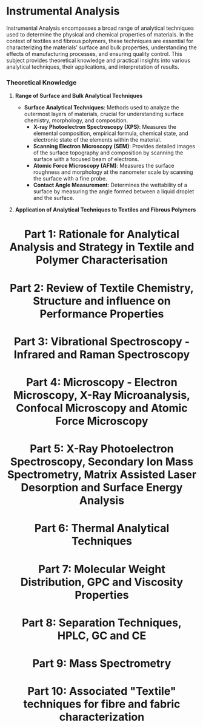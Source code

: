 # Instrumental Analysis

Instrumental Analysis encompasses a broad range of analytical techniques used to determine the physical and chemical properties of materials. In the context of textiles and fibrous polymers, these techniques are essential for characterizing the materials' surface and bulk properties, understanding the effects of manufacturing processes, and ensuring quality control. This subject provides theoretical knowledge and practical insights into various analytical techniques, their applications, and interpretation of results.

### Theoretical Knowledge

1. **Range of Surface and Bulk Analytical Techniques** 
    - **Surface Analytical Techniques**: Methods used to analyze the outermost layers of materials, crucial for understanding surface chemistry, morphology, and composition.
        - **X-ray Photoelectron Spectroscopy (XPS)**: Measures the elemental composition, empirical formula, chemical state, and electronic state of the elements within the material.
         - **Scanning Electron Microscopy (SEM)**: Provides detailed images of the surface topography and composition by scanning the surface with a focused beam of electrons.
         - **Atomic Force Microscopy (AFM)**: Measures the surface roughness and morphology at the nanometer scale by scanning the surface with a fine probe.
         - **Contact Angle Measurement**: Determines the wettability of a surface by measuring the angle formed between a liquid droplet and the surface.

2. **Application of Analytical Techniques to Textiles and Fibrous Polymers**


<h1 align="center">Part 1: Rationale for Analytical Analysis and Strategy in Textile and Polymer Characterisation</h1>



<h1 align="center">Part 2: Review of Textile Chemistry, Structure and influence on Performance Properties</h1>

<h1 align="center">Part 3: Vibrational Spectroscopy - Infrared and Raman Spectroscopy</h1>

<h1 align="center">Part 4: Microscopy - Electron Microscopy, X-Ray Microanalysis, Confocal Microscopy and Atomic Force Microscopy</h1>

<h1 align="center">Part 5: X-Ray Photoelectron Spectroscopy, Secondary Ion Mass Spectrometry, Matrix Assisted Laser Desorption and Surface Energy Analysis</h1>

<h1 align="center">Part 6: Thermal Analytical Techniques</h1>

<h1 align="center">Part 7: Molecular Weight Distribution, GPC and Viscosity Properties</h1>

<h1 align="center">Part 8: Separation Techniques, HPLC, GC and CE</h1>

<h1 align="center">Part 9: Mass Spectrometry</h1>

<h1 align="center">Part 10: Associated "Textile" techniques for fibre and fabric characterization</h1>